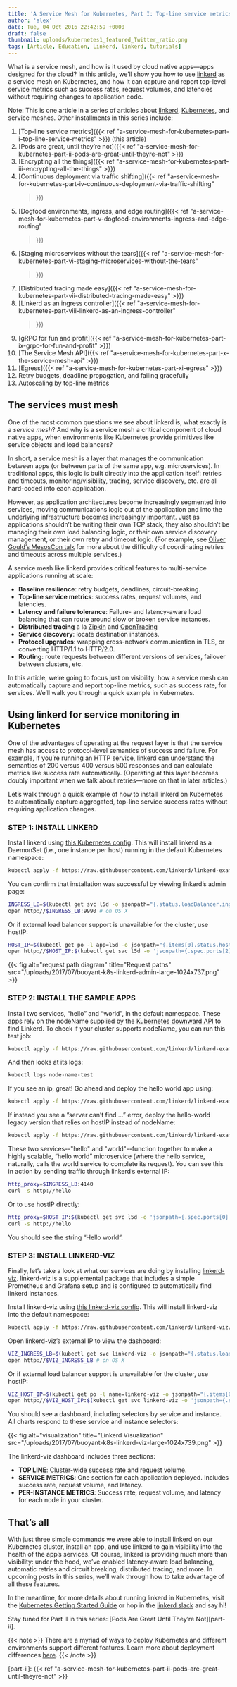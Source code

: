 ```yaml
---
title: 'A Service Mesh for Kubernetes, Part I: Top-line service metrics'
author: 'alex'
date: Tue, 04 Oct 2016 22:42:59 +0000
draft: false
thumbnail: uploads/kubernetes1_featured_Twitter_ratio.png
tags: [Article, Education, Linkerd, linkerd, tutorials]
---
```


What is a service mesh, and how is it used by cloud native apps—apps designed
for the cloud? In this article, we’ll show you how to
use [linkerd](https://linkerd.io/) as a service mesh on Kubernetes, and how it
can capture and report top-level service metrics such as success rates, request
volumes, and latencies without requiring changes to application code.

Note: This is one article in a series of articles
about [linkerd](https://linkerd.io/), [Kubernetes](http://kubernetes.io/), and
service meshes. Other installments in this series include:

1. [Top-line service metrics]({{< ref
   "a-service-mesh-for-kubernetes-part-i-top-line-service-metrics" >}}) (this
   article)
2. [Pods are great, until they’re not]({{< ref
   "a-service-mesh-for-kubernetes-part-ii-pods-are-great-until-theyre-not" >}})
3. [Encrypting all the things]({{< ref
   "a-service-mesh-for-kubernetes-part-iii-encrypting-all-the-things" >}})
4. [Continuous deployment via traffic shifting]({{< ref
   "a-service-mesh-for-kubernetes-part-iv-continuous-deployment-via-traffic-shifting"
   >}})
5. [Dogfood environments, ingress, and edge routing]({{< ref
   "a-service-mesh-for-kubernetes-part-v-dogfood-environments-ingress-and-edge-routing"
   >}})
6. [Staging microservices without the tears]({{< ref
   "a-service-mesh-for-kubernetes-part-vi-staging-microservices-without-the-tears"
   >}})
7. [Distributed tracing made easy]({{< ref
   "a-service-mesh-for-kubernetes-part-vii-distributed-tracing-made-easy" >}})
8. [Linkerd as an ingress controller]({{< ref
   "a-service-mesh-for-kubernetes-part-viii-linkerd-as-an-ingress-controller"
   >}})
9. [gRPC for fun and profit]({{< ref
   "a-service-mesh-for-kubernetes-part-ix-grpc-for-fun-and-profit" >}})
10. [The Service Mesh API]({{< ref
    "a-service-mesh-for-kubernetes-part-x-the-service-mesh-api" >}})
11. [Egress]({{< ref "a-service-mesh-for-kubernetes-part-xi-egress" >}})
12. Retry budgets, deadline propagation, and failing gracefully
13. Autoscaling by top-line metrics

## The services must mesh

One of the most common questions we see about linkerd is, what exactly is
a *service mesh*? And why is a service mesh a critical component of cloud native
apps, when environments like Kubernetes provide primitives like service objects
and load balancers?

In short, a service mesh is a layer that manages the communication between apps
(or between parts of the same app, e.g. microservices). In traditional apps,
this logic is built directly into the application itself: retries and timeouts,
monitoring/visibility, tracing, service discovery, etc. are all hard-coded into
each application.

However, as application architectures become increasingly segmented into
services, moving communications logic out of the application and into the
underlying infrastructure becomes increasingly important. Just as applications
shouldn’t be writing their own TCP stack, they also shouldn’t be managing their
own load balancing logic, or their own service discovery management, or their
own retry and timeout logic. (For example, see [Oliver Gould’s MesosCon
talk](https://www.youtube.com/watch?v=VGAFFkn5PiE#t=23m47) for more about the
difficulty of coordinating retries and timeouts across multiple services.)

A service mesh like linkerd provides critical features to multi-service
applications running at scale:

- **Baseline resilience**: retry budgets, deadlines, circuit-breaking.
- **Top-line service metrics**: success rates, request volumes, and latencies.
- **Latency and failure tolerance**: Failure- and latency-aware load balancing
  that can route around slow or broken service instances.
- **Distributed tracing** a
  la [Zipkin](https://github.com/openzipkin/zipkin) and [OpenTracing](http://opentracing.io/)
- **Service discovery**: locate destination instances.
- **Protocol upgrades**: wrapping cross-network communication in TLS, or
  converting HTTP/1.1 to HTTP/2.0.
- **Routing**: route requests between different versions of services, failover
  between clusters, etc.

In this article, we’re going to focus just on visibility: how a service mesh can
automatically capture and report top-line metrics, such as success rate, for
services. We’ll walk you through a quick example in Kubernetes.

## Using linkerd for service monitoring in Kubernetes

One of the advantages of operating at the request layer is that the service mesh
has access to protocol-level semantics of success and failure. For example, if
you’re running an HTTP service, linkerd can understand the semantics of 200
versus 400 versus 500 responses and can calculate metrics like success rate
automatically. (Operating at this layer becomes doubly important when we talk
about retries—more on that in later articles.)

Let’s walk through a quick example of how to install linkerd on Kubernetes to
automatically capture aggregated, top-line service success rates without
requiring application changes.

### STEP 1: INSTALL LINKERD

Install linkerd using [this Kubernetes
config](https://raw.githubusercontent.com/linkerd/linkerd-examples/master/k8s-daemonset/k8s/linkerd.yml).
This will install linkerd as a DaemonSet (i.e., one instance per host) running
in the default Kubernetes namespace:

```bash
kubectl apply -f https://raw.githubusercontent.com/linkerd/linkerd-examples/master/k8s-daemonset/k8s/linkerd.yml
```

You can confirm that installation was successful by viewing linkerd’s admin page:

```bash
INGRESS_LB=$(kubectl get svc l5d -o jsonpath="{.status.loadBalancer.ingress[0].*}")
open http://$INGRESS_LB:9990 # on OS X
```

Or if external load balancer support is unavailable for the cluster, use hostIP:

```bash
HOST_IP=$(kubectl get po -l app=l5d -o jsonpath="{.items[0].status.hostIP}")
open http://$HOST_IP:$(kubectl get svc l5d -o 'jsonpath={.spec.ports[2].nodePort}') # on OS X
```

{{< fig
  alt="request path diagram"
  title="Request paths"
  src="/uploads/2017/07/buoyant-k8s-linkerd-admin-large-1024x737.png" >}}

### STEP 2: INSTALL THE SAMPLE APPS

Install two services, “hello” and “world”, in the default namespace. These apps
rely on the nodeName supplied by the [Kubernetes downward
API](https://kubernetes.io/docs/tasks/inject-data-application/downward-api-volume-expose-pod-information/)
to find Linkerd. To check if your cluster supports nodeName, you can run this
test job:

```bash
kubectl apply -f https://raw.githubusercontent.com/linkerd/linkerd-examples/master/k8s-daemonset/k8s/node-name-test.yml
```

And then looks at its logs:

```bash
kubectl logs node-name-test
```

If you see an ip, great! Go ahead and deploy the hello world app using:

```bash
kubectl apply -f https://raw.githubusercontent.com/linkerd/linkerd-examples/master/k8s-daemonset/k8s/hello-world.yml
```

If instead you see a “server can’t find …” error, deploy the hello-world legacy
version that relies on hostIP instead of nodeName:

```bash
kubectl apply -f https://raw.githubusercontent.com/linkerd/linkerd-examples/master/k8s-daemonset/k8s/hello-world-legacy.yml
```

These two services--"hello" and "world"--function together to make a highly
scalable, “hello world” microservice (where the hello service, naturally, calls
the world service to complete its request). You can see this in action by
sending traffic through linkerd’s external IP:

```bash
http_proxy=$INGRESS_LB:4140
curl -s http://hello
```

Or to use hostIP directly:

```bash
http_proxy=$HOST_IP:$(kubectl get svc l5d -o 'jsonpath={.spec.ports[0].nodePort}')
curl -s http://hello
```

You should see the string “Hello world”.

### STEP 3: INSTALL LINKERD-VIZ

Finally, let’s take a look at what our services are doing by
installing [linkerd-viz](https://github.com/linkerd/linkerd-viz). linkerd-viz is
a supplemental package that includes a simple Prometheus and Grafana setup and
is configured to automatically find linkerd instances.

Install linkerd-viz using [this linkerd-viz
config](https://raw.githubusercontent.com/linkerd/linkerd-viz/master/k8s/linkerd-viz.yml).
This will install linkerd-viz into the default namespace:

```bash
kubectl apply -f https://raw.githubusercontent.com/linkerd/linkerd-viz/master/k8s/linkerd-viz.yml
```

Open linkerd-viz’s external IP to view the dashboard:

```bash
VIZ_INGRESS_LB=$(kubectl get svc linkerd-viz -o jsonpath="{.status.loadBalancer.ingress[0].*}")
open http://$VIZ_INGRESS_LB # on OS X
```

Or if external load balancer support is unavailable for the cluster, use hostIP:

```bash
VIZ_HOST_IP=$(kubectl get po -l name=linkerd-viz -o jsonpath="{.items[0].status.hostIP}")
open http://$VIZ_HOST_IP:$(kubectl get svc linkerd-viz -o 'jsonpath={.spec.ports[0].nodePort}') # on OS X
```

You should see a dashboard, including selectors by service and instance. All
charts respond to these service and instance selectors:

{{< fig
  alt="visualization"
  title="Linkerd Visualization"
  src="/uploads/2017/07/buoyant-k8s-linkerd-viz-large-1024x739.png" >}}

The linkerd-viz dashboard includes three sections:

- **TOP LINE**: Cluster-wide success rate and request volume.
- **SERVICE METRICS**: One section for each application deployed. Includes
  success rate, request volume, and latency.
- **PER-INSTANCE METRICS**: Success rate, request volume, and latency for each
  node in your cluster.

## That’s all

With just three simple commands we were able to install linkerd on our
Kubernetes cluster, install an app, and use linkerd to gain visibility into the
health of the app’s services. Of course, linkerd is providing much more than
visibility: under the hood, we’ve enabled latency-aware load balancing,
automatic retries and circuit breaking, distributed tracing, and more. In
upcoming posts in this series, we’ll walk through how to take advantage of all
these features.

In the meantime, for more details about running linkerd in Kubernetes, visit
the [Kubernetes Getting Started
Guide](https://linkerd.io/getting-started/k8s/) or hop in the [linkerd
slack](http://slack.linkerd.io/) and say hi!

Stay tuned for Part II in this series: [Pods Are Great Until They’re
Not][part-ii].

{{< note >}}
There are a myriad of ways to deploy Kubernetes and different
environments support different features. Learn more about deployment
differences [here](https://discourse.linkerd.io/t/flavors-of-kubernetes).
{{< /note >}}

[part-ii]: {{< ref "a-service-mesh-for-kubernetes-part-ii-pods-are-great-until-theyre-not" >}}
